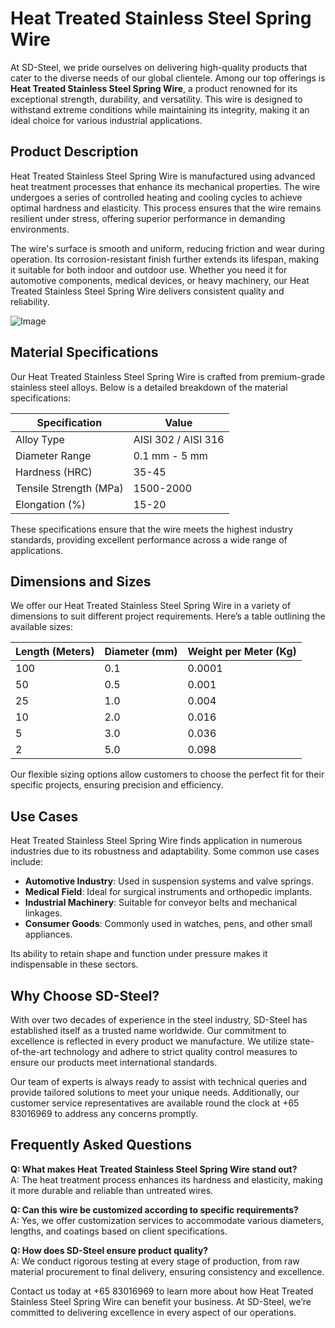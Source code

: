 # Heat Treated Stainless Steel Spring Wire

At SD-Steel, we pride ourselves on delivering high-quality products that cater to the diverse needs of our global clientele. Among our top offerings is **Heat Treated Stainless Steel Spring Wire**, a product renowned for its exceptional strength, durability, and versatility. This wire is designed to withstand extreme conditions while maintaining its integrity, making it an ideal choice for various industrial applications.

## Product Description

Heat Treated Stainless Steel Spring Wire is manufactured using advanced heat treatment processes that enhance its mechanical properties. The wire undergoes a series of controlled heating and cooling cycles to achieve optimal hardness and elasticity. This process ensures that the wire remains resilient under stress, offering superior performance in demanding environments.

The wire's surface is smooth and uniform, reducing friction and wear during operation. Its corrosion-resistant finish further extends its lifespan, making it suitable for both indoor and outdoor use. Whether you need it for automotive components, medical devices, or heavy machinery, our Heat Treated Stainless Steel Spring Wire delivers consistent quality and reliability.

![Image](https://github.com/user-attachments/assets/2567258e-e124-4816-932d-1809bd27ef0b)

## Material Specifications

Our Heat Treated Stainless Steel Spring Wire is crafted from premium-grade stainless steel alloys. Below is a detailed breakdown of the material specifications:

| Specification | Value |
|---------------|-------|
| Alloy Type     | AISI 302 / AISI 316 |
| Diameter Range | 0.1 mm - 5 mm |
| Hardness (HRC) | 35-45 |
| Tensile Strength (MPa) | 1500-2000 |
| Elongation (%) | 15-20 |

These specifications ensure that the wire meets the highest industry standards, providing excellent performance across a wide range of applications.

## Dimensions and Sizes

We offer our Heat Treated Stainless Steel Spring Wire in a variety of dimensions to suit different project requirements. Here’s a table outlining the available sizes:

| Length (Meters) | Diameter (mm) | Weight per Meter (Kg) |
|------------------|---------------|------------------------|
| 100              | 0.1           | 0.0001                |
| 50               | 0.5           | 0.001                 |
| 25               | 1.0           | 0.004                 |
| 10               | 2.0           | 0.016                 |
| 5                | 3.0           | 0.036                 |
| 2                | 5.0           | 0.098                 |

Our flexible sizing options allow customers to choose the perfect fit for their specific projects, ensuring precision and efficiency.

## Use Cases

Heat Treated Stainless Steel Spring Wire finds application in numerous industries due to its robustness and adaptability. Some common use cases include:

- **Automotive Industry**: Used in suspension systems and valve springs.
- **Medical Field**: Ideal for surgical instruments and orthopedic implants.
- **Industrial Machinery**: Suitable for conveyor belts and mechanical linkages.
- **Consumer Goods**: Commonly used in watches, pens, and other small appliances.

Its ability to retain shape and function under pressure makes it indispensable in these sectors.

## Why Choose SD-Steel?

With over two decades of experience in the steel industry, SD-Steel has established itself as a trusted name worldwide. Our commitment to excellence is reflected in every product we manufacture. We utilize state-of-the-art technology and adhere to strict quality control measures to ensure our products meet international standards.

Our team of experts is always ready to assist with technical queries and provide tailored solutions to meet your unique needs. Additionally, our customer service representatives are available round the clock at +65 83016969 to address any concerns promptly.

## Frequently Asked Questions

**Q: What makes Heat Treated Stainless Steel Spring Wire stand out?**  
A: The heat treatment process enhances its hardness and elasticity, making it more durable and reliable than untreated wires.

**Q: Can this wire be customized according to specific requirements?**  
A: Yes, we offer customization services to accommodate various diameters, lengths, and coatings based on client specifications.

**Q: How does SD-Steel ensure product quality?**  
A: We conduct rigorous testing at every stage of production, from raw material procurement to final delivery, ensuring consistency and excellence.

Contact us today at +65 83016969 to learn more about how Heat Treated Stainless Steel Spring Wire can benefit your business. At SD-Steel, we’re committed to delivering excellence in every aspect of our operations.